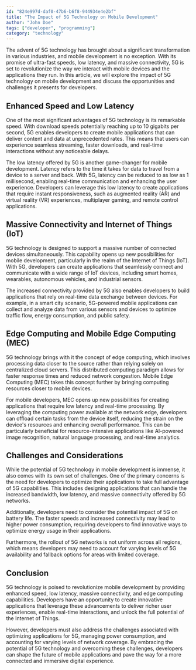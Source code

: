 ```yaml
---
id: "824e997d-daf0-47b6-b6f8-944934e4e2bf"
title: "The Impact of 5G Technology on Mobile Development"
author: "John Doe"
tags: ["developer", "programming"]
category: "technology"
---
```


The advent of 5G technology has brought about a significant transformation in various industries, and mobile development is no exception. With its promise of ultra-fast speeds, low latency, and massive connectivity, 5G is set to revolutionize the way we interact with mobile devices and the applications they run. In this article, we will explore the impact of 5G technology on mobile development and discuss the opportunities and challenges it presents for developers.

## Enhanced Speed and Low Latency

One of the most significant advantages of 5G technology is its remarkable speed. With download speeds potentially reaching up to 10 gigabits per second, 5G enables developers to create mobile applications that can deliver content and data at unprecedented rates. This means that users can experience seamless streaming, faster downloads, and real-time interactions without any noticeable delays.

The low latency offered by 5G is another game-changer for mobile development. Latency refers to the time it takes for data to travel from a device to a server and back. With 5G, latency can be reduced to as low as 1 millisecond, enabling real-time communication and enhancing the user experience. Developers can leverage this low latency to create applications that require instant responsiveness, such as augmented reality (AR) and virtual reality (VR) experiences, multiplayer gaming, and remote control applications.

## Massive Connectivity and Internet of Things (IoT)

5G technology is designed to support a massive number of connected devices simultaneously. This capability opens up new possibilities for mobile development, particularly in the realm of the Internet of Things (IoT). With 5G, developers can create applications that seamlessly connect and communicate with a wide range of IoT devices, including smart homes, wearables, autonomous vehicles, and industrial sensors.

The increased connectivity provided by 5G also enables developers to build applications that rely on real-time data exchange between devices. For example, in a smart city scenario, 5G-powered mobile applications can collect and analyze data from various sensors and devices to optimize traffic flow, energy consumption, and public safety.

## Edge Computing and Mobile Edge Computing (MEC)

5G technology brings with it the concept of edge computing, which involves processing data closer to the source rather than relying solely on centralized cloud servers. This distributed computing paradigm allows for faster response times and reduced network congestion. Mobile Edge Computing (MEC) takes this concept further by bringing computing resources closer to mobile devices.

For mobile developers, MEC opens up new possibilities for creating applications that require low latency and real-time processing. By leveraging the computing power available at the network edge, developers can offload certain tasks from the device itself, reducing the strain on the device's resources and enhancing overall performance. This can be particularly beneficial for resource-intensive applications like AI-powered image recognition, natural language processing, and real-time analytics.

## Challenges and Considerations

While the potential of 5G technology in mobile development is immense, it also comes with its own set of challenges. One of the primary concerns is the need for developers to optimize their applications to take full advantage of 5G capabilities. This includes designing applications that can handle the increased bandwidth, low latency, and massive connectivity offered by 5G networks.

Additionally, developers need to consider the potential impact of 5G on battery life. The faster speeds and increased connectivity may lead to higher power consumption, requiring developers to find innovative ways to optimize energy usage in their applications.

Furthermore, the rollout of 5G networks is not uniform across all regions, which means developers may need to account for varying levels of 5G availability and fallback options for areas with limited coverage.

## Conclusion

5G technology is poised to revolutionize mobile development by providing enhanced speed, low latency, massive connectivity, and edge computing capabilities. Developers have an opportunity to create innovative applications that leverage these advancements to deliver richer user experiences, enable real-time interactions, and unlock the full potential of the Internet of Things.

However, developers must also address the challenges associated with optimizing applications for 5G, managing power consumption, and accounting for varying levels of network coverage. By embracing the potential of 5G technology and overcoming these challenges, developers can shape the future of mobile applications and pave the way for a more connected and immersive digital experience.
